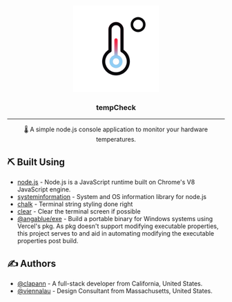 <p align="center">
	<a href="" rel="noopener">
	<img width=200px height=200px src="./assets/tempCheck.png"></a>
</p>

<h3 align="center">tempCheck</h3>

---

<p align="center"> 🌡️ A simple node.js console application to monitor your hardware temperatures.<br></p>

## ⛏️ Built Using <a name = "built_using"></a>

- [node.js](https://nodejs.org/en/) - Node.js is a JavaScript runtime built on Chrome's V8 JavaScript engine.
- [systeminformation](https://www.npmjs.com/package/lumi-control) - System and OS information library for node.js
- [chalk](https://www.npmjs.com/package/chalk) - Terminal string styling done right
- [clear](https://www.npmjs.com/package/clear) - Clear the terminal screen if possible
- [@angablue/exe](https://www.npmjs.com/package/@angablue/exe) - Build a portable binary for Windows systems using Vercel's pkg. As pkg doesn't support modifying executable properties, this project serves to and aid in automating modifying the executable properties post build.

## ✍️ Authors <a name = "authors"></a>

- [@clapann](https://clap.wtf) - A full-stack developer from California, United States.
- [@viennalau](https://github.com/viennalau) - Design Consultant from Massachusetts, United States.
